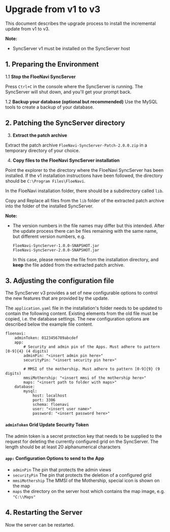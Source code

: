 # Upgrade from v1 to v3

This document describes the upgrade process to install
the incremental update from v1 to v3.

**Note:**

- SyncServer v1 must be installed on the SyncServer host

## 1. Preparing the Environment

1.1 **Stop the FloeNavi SyncServer**

   Press `Ctrl+C` in the console where the SyncServer is running. The SyncServer will shut down, and you'll get your 
   prompt back.
   
1.2 **Backup your database (optional but recommended)**
   Use the MySQL tools to create a backup of your database.
   

## 2. Patching the SyncServer directory

3. **Extract the patch archive**
   
Extract the patch archive `FloeNavi-SyncServer-Patch-2.0.0.zip` 
in a temporary directory of your choice.
   
4. **Copy files to the FloeNavi SyncServer installation**
   
Point the explorer to the directory where the FloeNavi SyncServer 
has been installed.
If the v1 installation instructions have been followed, 
the directory should be `C:\Program Files\FloeNavi`.
   
In the FloeNavi installation folder, 
there should be a subdirectory called `lib`.
    
Copy and Replace all files from the `lib` folder of the extracted patch
archive into the folder of the installed SyncServer.

**Note:** 

- The version numbers in the file names may differ but this intended. 
  After the update process there can be files remaining with the same name,
  but different version numbers, e.g.
  ```
  FloeNavi-SyncServer-1.0.0-SNAPSHOT.jar
  FloeNavi-SyncServer-2.0.0-SNAPSHOT.jar
  ```
  In this case, please remove the file from the installation directory,
  and **keep** the file added from the extracted patch archive.

## 3. Adjusting the configuration file
  
The SyncServer v3 provides a set of new configurable options
to control the new features that are provided by the update.

The `application.yaml` file in the installation's folder needs to be updated to contain the following content.
Existing elements from the old file must be copied, i.e. the database settings.
The new configuration options are described below the example file content.

```
floenavi:
    adminToken: 0123456789abcdef
    app:
        # Security and admin pin of the Apps. Must adhere to pattern [0-9]{4} (4 digits)
        adminPin: "<insert admin pin here>"
        securityPin: "<insert security pin here>"

        # MMSI of the mothership. Must adhere to pattern [0-9]{9} (9 digits)
        mmsiMothership: "<insert mmsi of the mothership here>"
        maps: "<insert path to folder with maps>"
    database:
        mysql:
            host: localhost
            port: 3306
            schema: floenavi
            user: "<insert user name>"
            password: "<insert password here>"
```

#### `adminToken` Grid Update Security Token

The admin token is a secret protection key that needs to be supplied 
to the request for deleting the currently configured grid on the SyncServer.
The length should be at least 20 alphanumerical characters

#### `app:` Configuration Options to send to the App
- `adminPin` The pin that protects the admin views
- `securityPin` The pin that protects the deletion of a configured grid
- `mmsiMothership` The MMSI of the Mothership, special icon is shown on the map
- `maps` the directory on the server host which contains the map image, e.g. `"C:\\Maps"`

## 4. Restarting the Server

Now the server can be restarted.